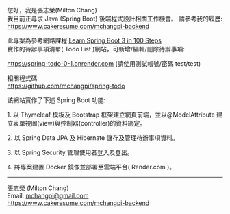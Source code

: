 您好，我是張志榮(Milton Chang)  
我目前正尋求 Java (Spring Boot) 後端程式設計相關工作機會。
請參考我的履歷:  
https://www.cakeresume.com/mchangpi-backend

此專案為參考網路課程 <a href="https://www.udemy.com/course/spring-boot-tutorial-for-beginners/" target="_blank">Learn Spring Boot 3 in 100 Steps</a>  
實作的待辦事項清單( Todo List )網站，可新增/編輯/刪除待辦事項:

https://spring-todo-0-1.onrender.com
(請使用測試帳號/密碼 test/test)

相關程式碼:  
https://github.com/mchangpi/spring-todo

該網站實作了下述 Spring Boot 功能:  

1\. 以 Thymeleaf 模板及 Bootstrap 框架建立網頁前端，並以@ModelAttribute 建立表單視圖(view)與控制器(controller)的資料綁定。  

2\. 以 Spring Data JPA 及 Hibernate 儲存及管理待辦事項資料。  

3\. 以 Spring Security 管理使用者登入及登出。  

4\. 將專案建置 Docker 鏡像並部署至雲端平台( Render.com )。

---
張志榮 (Milton Chang)  
Email: mchangpi@gmail.com  
https://www.cakeresume.com/mchangpi-backend
